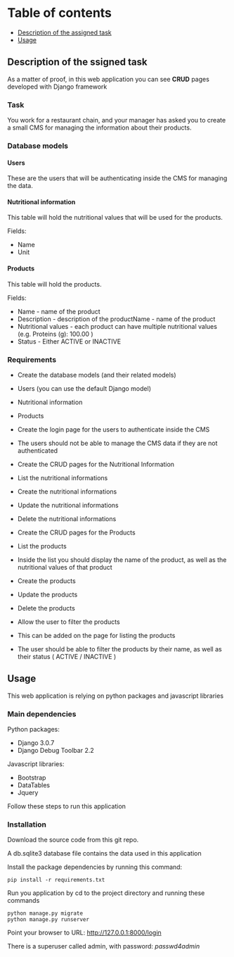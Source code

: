 Table of contents
=================

   * [Description of the assigned task](#description-of-the-assigned-task)
   * [Usage](#usage)

## Description of the ssigned task   
   
As a matter of proof, in this web application you can see <b>CRUD</b> pages developed with Django framework

### Task

You work for a restaurant chain, and your manager has asked you to create a small CMS for managing the information about their products.

### Database models

#### Users

These are the users that will be authenticating inside the CMS for managing the data.

#### Nutritional information

This table will hold the nutritional values that will be used for the products.

Fields:

*   Name
*   Unit

#### Products

This table will hold the products.

Fields:

*   Name - name of the product
*   Description - description of the productName - name of the product
*   Nutritional values - each product can have multiple nutritional values (e.g. Proteins (g): 100.00 )
*   Status - Either ACTIVE or INACTIVE

### Requirements

*  Create the database models (and their related models)

  * Users (you can use the default Django model)
  * Nutritional information
  * Products

*  Create the login page for the users to authenticate inside the CMS
*  The users should not be able to manage the CMS data if they are not authenticated
*  Create the CRUD pages for the Nutritional Information

  *  List the nutritional informations 
  *  Create the nutritional informations
  *  Update the nutritional informations
  *  Delete the nutritional informations

*  Create the CRUD pages for the Products

  *  List the products
  *  Inside the list you should display the name of the product, as well as the nutritional values of that product
  *  Create the products
  *  Update the products
  *  Delete the products

*  Allow the user to filter the products

  *  This can be added on the page for listing the products
  *  The user should be able to filter the products by their name, as well as their status ( ACTIVE / INACTIVE )
  
## Usage 

This web application is relying on python packages and javascript libraries

### Main dependencies

Python packages:

*  Django 3.0.7
*  Django Debug Toolbar 2.2

Javascript libraries:

*  Bootstrap
*  DataTables
*  Jquery
 
Follow these steps to run this application

### Installation

Download the source code from this git repo. 

A db.sqlite3 database file contains the data used in this application

Install the package dependencies by running this command:

```
pip install -r requirements.txt
```

Run you application by cd to the project directory and running these commands

```
python manage.py migrate
python manage.py runserver  
```

Point your browser to URL: http://127.0.0.1:8000/login

There is a superuser called admin, with password: *passwd4admin*